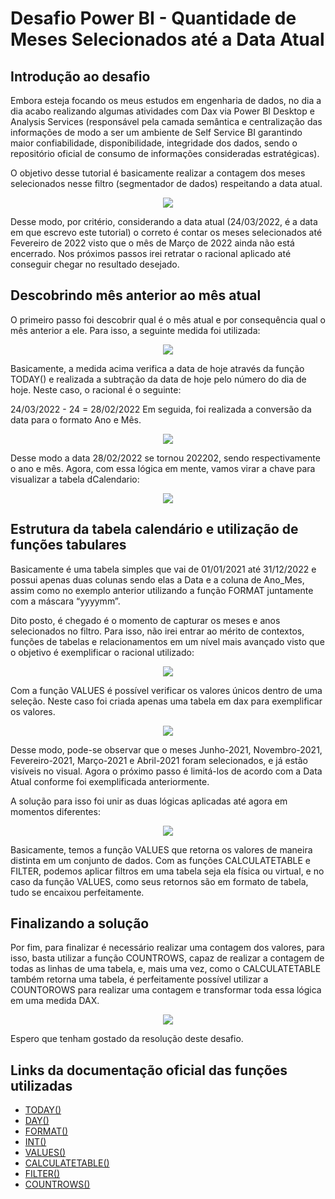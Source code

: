 # Desafio Power BI - Quantidade de Meses Selecionados até a Data Atual

## Introdução ao desafio

Embora esteja focando os meus estudos em engenharia de dados, no dia a dia acabo realizando algumas atividades com Dax via Power BI Desktop e Analysis Services (responsável pela camada semântica e centralização das informações de modo a ser um ambiente de Self Service BI garantindo maior confiabilidade, disponibilidade, integridade dos dados, sendo o repositório oficial de consumo de informações consideradas estratégicas). 

O objetivo desse tutorial é basicamente realizar a contagem dos meses selecionados nesse filtro (segmentador de dados) respeitando a data atual. 

<p align="center">
  <img src="imgs/Screenshot_1.png" />
</p>

Desse modo, por critério, considerando a data atual (24/03/2022, é a data em que escrevo este tutorial) o correto é contar os meses selecionados até Fevereiro de 2022 visto que o mês de Março de 2022 ainda não está encerrado. Nos próximos passos irei retratar o racional aplicado até conseguir chegar no resultado desejado. 

## Descobrindo mês anterior ao mês atual
O primeiro passo foi descobrir qual é o mês atual e por consequência qual o mês anterior a ele. Para isso, a seguinte medida foi utilizada: 

<p align="center">
  <img src="imgs/Screenshot_2.png" />
</p>

Basicamente, a medida acima verifica a data de hoje através da função TODAY() e realizada a subtração da data de hoje pelo número do dia de hoje. Neste caso, o racional é o seguinte: 

24/03/2022 - 24 = 28/02/2022
Em seguida, foi realizada a conversão da data para o formato Ano e Mês. 

<p align="center">
  <img src="imgs/Screenshot_3.png" />
</p>

Desse modo a data 28/02/2022 se tornou 202202, sendo respectivamente o ano e mês. Agora, com essa lógica em mente, vamos virar a chave para visualizar a tabela dCalendario: 

<p align="center">
  <img src="imgs/Screenshot_4.png" />
</p>

## Estrutura da tabela calendário e utilização de funções tabulares
Basicamente é uma tabela simples que vai de 01/01/2021 até 31/12/2022 e possui apenas duas colunas sendo elas a Data e a coluna de Ano_Mes, assim como no exemplo anterior utilizando a função FORMAT juntamente com a máscara “yyyymm”. 

Dito posto, é chegado é o momento de capturar os meses e anos selecionados no filtro. Para isso, não irei entrar ao mérito de contextos, funções de tabelas e relacionamentos em um nível mais avançado visto que o objetivo é exemplificar o racional utilizado: 

<p align="center">
  <img src="imgs/Screenshot_5.png" />
</p>

Com a função VALUES é possível verificar os valores únicos dentro de uma seleção. Neste caso foi criada apenas uma tabela em dax para exemplificar os valores. 

<p align="center">
  <img src="imgs/Screenshot_6.png" />
</p>

Desse modo, pode-se observar que o meses Junho-2021, Novembro-2021, Fevereiro-2021, Março-2021 e Abril-2021 foram selecionados, e já estão visíveis no visual. Agora o próximo passo é limitá-los de acordo com a Data Atual conforme foi exemplificada anteriormente. 

A solução para isso foi unir as duas lógicas aplicadas até agora em momentos diferentes: 

<p align="center">
  <img src="imgs/Screenshot_7.png" />
</p>


Basicamente, temos a função VALUES que retorna os valores de maneira distinta em um conjunto de dados. Com as funções CALCULATETABLE e FILTER, podemos aplicar filtros em uma tabela seja ela física ou virtual, e no caso da função VALUES, como seus retornos são em formato de tabela, tudo se encaixou perfeitamente. 

## Finalizando a solução
Por fim, para finalizar é necessário realizar uma contagem dos valores, para isso, basta utilizar a função COUNTROWS, capaz de realizar a contagem de todas as linhas de uma tabela, e, mais uma vez, como o CALCULATETABLE também retorna uma tabela, é perfeitamente possível utilizar a COUNTOROWS para realizar uma contagem e transformar toda essa lógica em uma medida DAX. 

<p align="center">
  <img src="imgs/Screenshot_8.png" />
</p>

Espero que tenham gostado da resolução deste desafio.  

## Links da documentação oficial das funções utilizadas

- <a href="https://docs.microsoft.com/en-us/dax/today-function-dax" target="_blank"> TODAY() </a>
- <a href="https://docs.microsoft.com/en-us/dax/day-function-dax" target="_blank"> DAY() </a>
- <a href="https://docs.microsoft.com/EN-US/dax/format-function-dax" target="_blank"> FORMAT()</a>
- <a href="https://docs.microsoft.com/en-us/dax/int-function-dax" target="_blank"> INT()</a>
- <a href="https://docs.microsoft.com/en-us/dax/values-function-dax" target="_blank"> VALUES()</a>
- <a href="https://docs.microsoft.com/en-us/dax/calculatetable-function-dax" target="_blank"> CALCULATETABLE()</a>
- <a href="https://docs.microsoft.com/en-us/dax/filter-function-dax" target="_blank"> FILTER() </a>
- <a href="https://docs.microsoft.com/en-us/dax/countrows-function-dax" target="_blank"> COUNTROWS() </a> 



